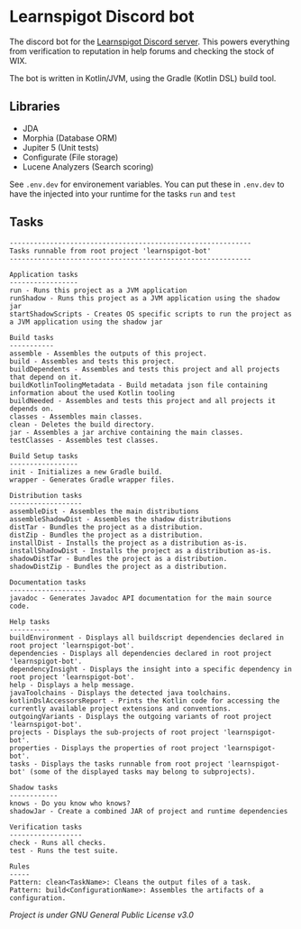# Learnspigot Discord bot
The discord bot for the [Learnspigot Discord server](https://learnspigot.com/discord). This powers everything from verification to reputation in help forums and checking the stock of WIX.  

The bot is written in Kotlin/JVM, using the Gradle (Kotlin DSL) build tool.
## Libraries
- JDA
- Morphia (Database ORM)
- Jupiter 5 (Unit tests)
- Configurate (File storage)
- Lucene Analyzers (Search scoring)

See `.env.dev` for environement variables. You can put these in `.env.dev` to have the injected into your runtime for the tasks `run` and `test`

## Tasks
```
------------------------------------------------------------
Tasks runnable from root project 'learnspigot-bot'
------------------------------------------------------------

Application tasks
-----------------
run - Runs this project as a JVM application
runShadow - Runs this project as a JVM application using the shadow jar
startShadowScripts - Creates OS specific scripts to run the project as a JVM application using the shadow jar

Build tasks
-----------
assemble - Assembles the outputs of this project.
build - Assembles and tests this project.
buildDependents - Assembles and tests this project and all projects that depend on it.
buildKotlinToolingMetadata - Build metadata json file containing information about the used Kotlin tooling
buildNeeded - Assembles and tests this project and all projects it depends on.
classes - Assembles main classes.
clean - Deletes the build directory.
jar - Assembles a jar archive containing the main classes.
testClasses - Assembles test classes.

Build Setup tasks
-----------------
init - Initializes a new Gradle build.
wrapper - Generates Gradle wrapper files.

Distribution tasks
------------------
assembleDist - Assembles the main distributions
assembleShadowDist - Assembles the shadow distributions
distTar - Bundles the project as a distribution.
distZip - Bundles the project as a distribution.
installDist - Installs the project as a distribution as-is.
installShadowDist - Installs the project as a distribution as-is.
shadowDistTar - Bundles the project as a distribution.
shadowDistZip - Bundles the project as a distribution.

Documentation tasks
-------------------
javadoc - Generates Javadoc API documentation for the main source code.

Help tasks
----------
buildEnvironment - Displays all buildscript dependencies declared in root project 'learnspigot-bot'.
dependencies - Displays all dependencies declared in root project 'learnspigot-bot'.
dependencyInsight - Displays the insight into a specific dependency in root project 'learnspigot-bot'.
help - Displays a help message.
javaToolchains - Displays the detected java toolchains.
kotlinDslAccessorsReport - Prints the Kotlin code for accessing the currently available project extensions and conventions.
outgoingVariants - Displays the outgoing variants of root project 'learnspigot-bot'.
projects - Displays the sub-projects of root project 'learnspigot-bot'.
properties - Displays the properties of root project 'learnspigot-bot'.
tasks - Displays the tasks runnable from root project 'learnspigot-bot' (some of the displayed tasks may belong to subprojects).

Shadow tasks
------------
knows - Do you know who knows?
shadowJar - Create a combined JAR of project and runtime dependencies

Verification tasks
------------------
check - Runs all checks.
test - Runs the test suite.

Rules
-----
Pattern: clean<TaskName>: Cleans the output files of a task.
Pattern: build<ConfigurationName>: Assembles the artifacts of a configuration.
```

*Project is under GNU General Public License v3.0*